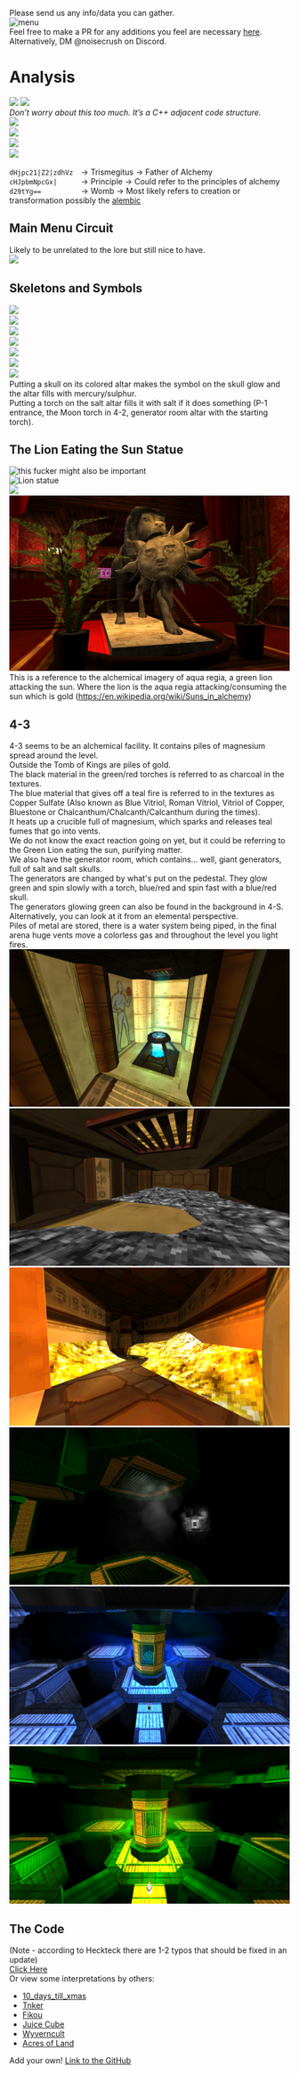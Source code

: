 Please send us any info/data you can gather.<br>
<img src="images/image15.png" alt="menu" style="max-width: 100%; height: auto;"><br>
Feel free to make a PR for any additions you feel are necessary [here](https://github.com/ULTRAKILL-Alchemy/ULTRAKILL-Alchemy.github.io/pulls).<br>
Alternatively, DM @noisecrush on Discord.<br>

# Analysis
![](images/image16.png)
![](images/image8.png)<br>
*Don’t worry about this too much. It’s a C++ adjacent code structure.*<br>
![](images/image17.png)<br>
![](images/image7.png)<br>
![](images/image10.png)<br>
![](images/image14.png)<br>

`dHjpc21|Z2|zdhVz  `→ Trismegitus → Father of Alchemy<br>
`cHJpbmNpcGx|      `→ Principle  → Could refer to the principles of alchemy<br>
`d29tYg==          `→ Womb → Most likely refers to creation or transformation possibly the [alembic](https://en.wikipedia.org/wiki/Alembic)<br>

## Main Menu Circuit
Likely to be unrelated to the lore but still nice to have.<br>
![](images/image19.png)<br>

## Skeletons and Symbols
![](images/image4.jpg)<br>
![](images/image6.png)<br>
![](images/image3.png)<br>
![](images/image12.png)<br>
![](images/image1.png)<br>
![](images/image2.png)<br>
![](images/image18.png)<br>
Putting a skull on its colored altar makes the symbol on the skull glow and the altar fills with mercury/sulphur.<br>
Putting a torch on the salt altar fills it with salt if it does something (P-1 entrance, the Moon torch in 4-2, generator room altar with the starting torch).<br>

## The Lion Eating the Sun Statue
![this fucker might also be important](images/image11.png)<br>
<img src="images/image13.png" alt="Lion statue" style="max-width: 100%; height: auto;"><br>
![](images/image5.png)<br>
![](images/FRAUD-lion-eating-the-sun.png)<br>
This is a reference to the alchemical imagery of aqua regia, a green lion attacking the sun. Where the lion is the aqua regia attacking/consuming the sun which is gold (https://en.wikipedia.org/wiki/Suns_in_alchemy)<br>


## 4-3
4-3 seems to be an alchemical facility. It contains piles of magnesium spread around the level.<br>
Outside the Tomb of Kings are piles of gold.<br>
The black material in the green/red torches is referred to as charcoal in the textures.<br>
The blue material that gives off a teal fire is referred to in the textures as Copper Sulfate (Also known as Blue Vitriol, Roman Vitriol, Vitriol of Copper, Bluestone or Chalcanthum/Chalcanth/Calcanthum during the times).<br>
It heats up a crucible full of magnesium, which sparks and releases teal fumes that go into vents.<br>
We do not know the exact reaction going on yet, but it could be referring to the Green Lion eating the sun, purifying matter.<br>
We also have the generator room, which contains... well, giant generators, full of salt and salt skulls.<br>
The generators are changed by what's put on the pedestal. They glow green and spin slowly with a torch, blue/red and spin fast with a blue/red skull.<br>
The generators glowing green can also be found in the background in 4-S.<br>
Alternatively, you can look at it from an elemental perspective. <br>
Piles of metal are stored, there is a water system being piped, in the final arena huge vents move a colorless gas and throughout the level you light fires.<br>
![](images/image21.png)<br>
![](images/image22.png)<br>
![](images/image23.png)<br>
![](images/image24.png)<br>
![](images/image25.png)<br>
![](images/image26.png)<br>

## The Code
(Note - according to Heckteck there are 1-2 typos that should be fixed in an update)<br>
[Click Here](The_Code.md)<br>
Or view some interpretations by others:<br>
- [10_days_till_xmas](interpretations/10_days_till_xmas.md)<br>
- [Tnker](interpretations/tnker.md)<br>
- [Fikou](interpretations/fikou.md)<br>
- [Juice Cube](interpretations/juice_cube.md)<br>
- [Wyverncult](interpretations/wyverncult.md)<br>
- [Acres of Land](interpretations/acres_of_land.md)<br>

Add your own! [Link to the GitHub](https://github.com/ULTRAKILL-Alchemy/ULTRAKILL-Alchemy.github.io)

